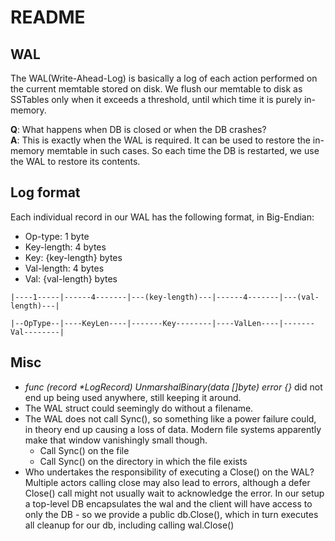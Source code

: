 # README

## WAL

The WAL(Write-Ahead-Log) is basically a log of each action performed on the current memtable stored on disk. We flush our memtable to disk as SSTables only when it exceeds a threshold, until which time it is purely in-memory.

**Q**: What happens when DB is closed or when the DB crashes? <br>
**A**: This is exactly when the WAL is required. It can be used to restore the in-memory memtable in such cases. So each time the DB is restarted, we use the WAL to restore its contents.


## Log format

Each individual record in our WAL has the following format, in Big-Endian:

- Op-type: 1 byte
- Key-length: 4 bytes
- Key: {key-length} bytes
- Val-length: 4 bytes
- Val: {val-length} bytes

``` 
|----1-----|------4-------|---(key-length)---|------4-------|---(val-length)---| 

|--OpType--|----KeyLen----|-------Key--------|----ValLen----|-------Val--------|
```

## Misc

- _func (record *LogRecord) UnmarshalBinary(data []byte) error {}_ did not end up being used anywhere, still keeping it around.
- The WAL struct could seemingly do without a filename.
- The WAL does not call Sync(), so something like a power failure could, in theory end up causing a loss of data. Modern file systems apparently make that window vanishingly small though.
    - Call Sync() on the file
    - Call Sync() on the directory in which the file exists
- Who undertakes the responsibility of executing a Close() on the WAL? Multiple actors calling close may also lead to errors, although a defer Close() call might not usually wait to acknowledge the error. In our setup a top-level DB encapsulates the wal and the client will have access to only the DB - so we provide a public db.Close(), which in turn executes all cleanup for our db, including calling wal.Close()